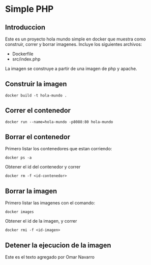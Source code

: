 # Simple PHP

## Introduccion

Este es un proyecto hola mundo simple en docker que muestra como construir, correr y borrar imagenes.  Incluye los siguientes archivos:

* Dockerfile
* src/index.php

La imagen se construye a partir de una imagen de php y apache.  

## Construir la imagen

```docker build -t hola-mundo .```

## Correr el contenedor

```docker run --name=hola-mundo -p8088:80 hola-mundo```

## Borrar el contenedor

Primero listar los contenedores que estan corriendo:

```docker ps -a```

Obtener el id del contenedor y correr

```docker rm -f <id-contenedor>```

## Borrar la imagen

Primero listar las imagenes con el comando:

```docker images```

Obtener el id de la imagen, y correr

```docker rmi -f <id-imagen>```

## Detener la ejecucion de la imagen

Este es el texto agregado por Omar Navarro